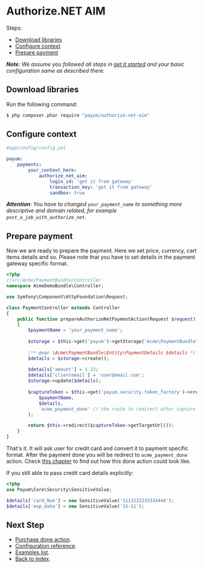 # Authorize.NET AIM

Steps:

* [Download libraries](#download-libraries)
* [Configure context](#configure-context)
* [Prepare payment](#prepare-payment)

_**Note**: We assume you followed all steps in [get it started](https://github.com/Payum/PayumBundle/blob/master/Resources/doc/get_it_started.md) and your basic configuration same as described there._

## Download libraries

Run the following command:

```bash
$ php composer.phar require "payum/authorize-net-aim"
```

## Configure context

```yaml
#app/config/config.yml

payum:
    payments:
        your_context_here:
            authorize_net_aim:
                login_id: 'get it from gateway'
                transaction_key: 'get it from gateway'
                sandbox: true
```

_**Attention**: You have to changed `your_payment_name` to something more descriptive and domain related, for example `post_a_job_with_authorize_net`._

## Prepare payment

Now we are ready to prepare the payment. Here we set price, currency, cart items details and so.
Please note that you have to set details in the payment gateway specific format.

```php
<?php
//src/Acme/PaymentBundle/Controller
namespace AcmeDemoBundle\Controller;

use Symfony\Component\HttpFoundation\Request;

class PaymentController extends Controller
{
    public function prepareAuthorizeNetPaymentAction(Request $request)
    {
        $paymentName = 'your_payment_name';
    
        $storage = $this->get('payum')->getStorage('Acme\PaymentBundle\Entity\PaymentDetails');
    
        /** @var \Acme\PaymentBundle\Entity\PaymentDetails $details */
        $details = $storage->create();
    
        $details['amount'] = 1.23;
        $details['clientemail'] = 'user@email.com';
        $storage->update($details);
        
        $captureToken = $this->get('payum.security.token_factory')->createCaptureToken(
            $paymentName,
            $details,
            'acme_payment_done' // the route to redirect after capture
        );

        return $this->redirect($captureToken->getTargetUrl());
    }
}
```

That's it. It will ask user for credit card and convert it to payment specific format. After the payment done you will be redirect to `acme_payment_done` action.
Check [this chapter](https://github.com/Payum/PayumBundle/blob/master/Resources/doc/purchase_done_action.md) to find out how this done action could look like.

If you still able to pass credit card details explicitly: 
  
```php
<?php
use Payum\Core\Security\SensitiveValue;

$details['card_Num'] = new SensitiveValue('1111222233334444');
$details['exp_date'] = new SensitiveValue('15-11');
```

## Next Step

* [Purchase done action](https://github.com/Payum/PayumBundle/blob/master/Resources/doc/purchase_done_action.md).
* [Configuration reference](https://github.com/Payum/PayumBundle/blob/master/Resources/doc/configuration_reference.md).
* [Examples list](https://github.com/Payum/PayumBundle/blob/master/Resources/doc/custom_purchase_examples.md).
* [Back to index](https://github.com/Payum/PayumBundle/blob/master/Resources/doc/index.md).